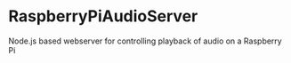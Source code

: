 # RaspberryPiAudioServer
Node.js based webserver for controlling playback of audio on a Raspberry Pi
